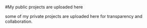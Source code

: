 #My public projects are uploaded here

some of my private projects are uploaded here for transparency and collaboration.

